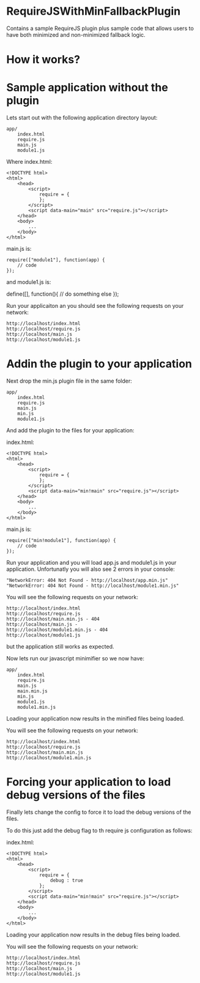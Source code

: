 RequireJSWithMinFallbackPlugin
=========================================


Contains a sample RequireJS plugin plus sample code that allows users to have both minimized and non-minimized fallback logic.


How it works?
=========================================



Sample application without the plugin
=========================================

Lets start out with the following application directory layout:

	app/
		index.html
		require.js
		main.js
		module1.js

Where index.html:

	<!DOCTYPE html>
	<html>
	    <head>
	    	<script>
	    		require = {
				};
			</script>
	        <script data-main="main" src="require.js"></script>
	    </head>
	    <body>
	    	...
	    </body>
	</html>

main.js is:

	require(["module1"], function(app) {
	    // code
	});

and module1.js is:

define([], function(){
	// do something else
});

Run your applicaiton an you should see the following requests on your network:

	http://localhost/index.html
	http://localhost/require.js
	http://localhost/main.js
	http://localhost/module1.js 


Addin the plugin to your application
=========================================

Next drop the min.js plugin file in the same folder:

	app/
		index.html
		require.js
		main.js
		min.js
		module1.js

And add the plugin to the files for your application:

index.html:

	<!DOCTYPE html>
	<html>
	    <head>
	        <script>
	    		require = {
				};
			</script>
	        <script data-main="min!main" src="require.js"></script>
	    </head>
	    <body>
	    	...
	    </body>
	</html>

main.js is:

	require(["min!module1"], function(app) {
	    // code
	});


Run your application and you will load app.js and module1.js in your application.  Unfortunatly you will also see 2 errors in your console:

	"NetworkError: 404 Not Found - http://localhost/app.min.js"
	"NetworkError: 404 Not Found - http://localhost/module1.min.js"

You will see the following requests on your network:

	http://localhost/index.html
	http://localhost/require.js
	http://localhost/main.min.js - 404
	http://localhost/main.js - 
	http://localhost/module1.min.js - 404
	http://localhost/module1.js 

but the application still works as expected.

Now lets run our javascript minimifier so we now have:

	app/
		index.html
		require.js
		main.js
		main.min.js
		min.js
		module1.js
		module1.min.js

Loading your application now results in the minified files being loaded.

You will see the following requests on your network:

	http://localhost/index.html
	http://localhost/require.js
	http://localhost/main.min.js
	http://localhost/module1.min.js


Forcing your application to load debug versions of the files
===============================================================

Finally lets change the config to force it to load the debug versions of the files.

To do this just add the debug flag to th require js configuration as follows:

index.html:

	<!DOCTYPE html>
	<html>
	    <head>
	        <script>
	    		require = {
	   				debug : true
				};
			</script>
	        <script data-main="min!main" src="require.js"></script>
	    </head>
	    <body>
	    	...
	    </body>
	</html>

Loading your application now results in the debug files being loaded.

You will see the following requests on your network:

	http://localhost/index.html
	http://localhost/require.js
	http://localhost/main.js
	http://localhost/module1.js


